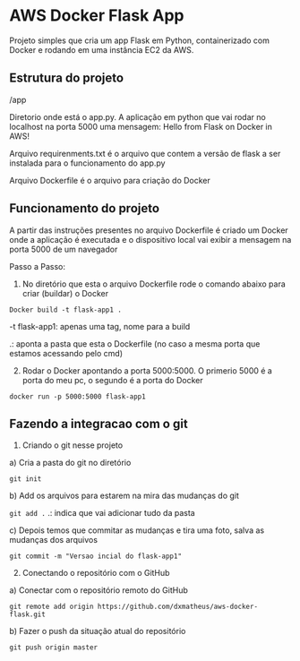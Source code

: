 # AWS Docker Flask App

Projeto simples que cria um app Flask em Python, containerizado com Docker e rodando em uma instância EC2 da AWS.

## Estrutura do projeto

/app

Diretorio onde está o app.py. A aplicação em python que vai rodar no localhost na porta 5000 uma mensagem: Hello from Flask on Docker in AWS!

Arquivo requirenments.txt é o arquivo que contem a versão de flask a ser instalada para o funcionamento do app.py

Arquivo Dockerfile é o arquivo para criação do Docker



## Funcionamento do projeto

A partir das instruções presentes no arquivo Dockerfile é criado um Docker onde a aplicação é executada e o dispositivo local vai exibir a mensagem na porta 5000 de um navegador



Passo a Passo:

1. No diretório que esta o arquivo Dockerfile rode o comando abaixo para criar (buildar) o Docker

``` Docker build -t flask-app1 . ```



-t flask-app1: apenas uma tag, nome para a build

.: aponta a pasta que esta o Dockerfile (no caso a mesma porta que estamos acessando pelo cmd)



2. Rodar o Docker apontando a porta 5000:5000. O primerio 5000 é a porta do meu pc, o segundo é a porta do Docker

```docker run -p 5000:5000 flask-app1```



## Fazendo a integracao com o git

1. Criando o git nesse projeto

a) Cria a pasta do git no diretório

```git init```

b) Add os arquivos para estarem na mira das mudanças do git 

```git add .```
.: indica que vai adicionar tudo da pasta

c) Depois temos que commitar as mudanças e tira uma foto, salva as mudanças dos arquivos

```git commit -m "Versao incial do flask-app1"```



2. Conectando o repositório com o GitHub

a) Conectar com o repositório remoto do GitHub

```git remote add origin https://github.com/dxmatheus/aws-docker-flask.git```

b) Fazer o push da situação atual do repositório

```git push origin master ```

